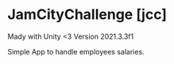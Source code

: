 # JamCityChallenge [jcc]
Mady with Unity <3
Version 2021.3.3f1

Simple App to handle employees salaries.
